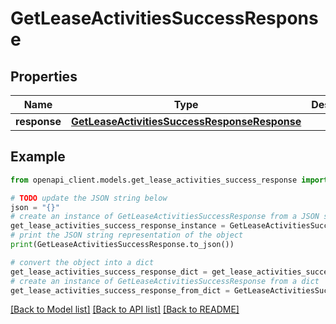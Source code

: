 # GetLeaseActivitiesSuccessResponse


## Properties

Name | Type | Description | Notes
------------ | ------------- | ------------- | -------------
**response** | [**GetLeaseActivitiesSuccessResponseResponse**](GetLeaseActivitiesSuccessResponseResponse.md) |  | 

## Example

```python
from openapi_client.models.get_lease_activities_success_response import GetLeaseActivitiesSuccessResponse

# TODO update the JSON string below
json = "{}"
# create an instance of GetLeaseActivitiesSuccessResponse from a JSON string
get_lease_activities_success_response_instance = GetLeaseActivitiesSuccessResponse.from_json(json)
# print the JSON string representation of the object
print(GetLeaseActivitiesSuccessResponse.to_json())

# convert the object into a dict
get_lease_activities_success_response_dict = get_lease_activities_success_response_instance.to_dict()
# create an instance of GetLeaseActivitiesSuccessResponse from a dict
get_lease_activities_success_response_from_dict = GetLeaseActivitiesSuccessResponse.from_dict(get_lease_activities_success_response_dict)
```
[[Back to Model list]](../README.md#documentation-for-models) [[Back to API list]](../README.md#documentation-for-api-endpoints) [[Back to README]](../README.md)


